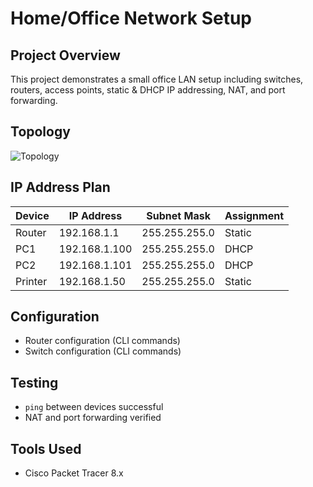 # Home/Office Network Setup

## Project Overview
This project demonstrates a small office LAN setup including switches, routers, access points, static & DHCP IP addressing, NAT, and port forwarding.

## Topology
![Topology](Topology-Diagram.png)

## IP Address Plan
| Device     | IP Address      | Subnet Mask       | Assignment |
|------------|----------------|-----------------|------------|
| Router     | 192.168.1.1    | 255.255.255.0   | Static     |
| PC1        | 192.168.1.100  | 255.255.255.0   | DHCP       |
| PC2        | 192.168.1.101  | 255.255.255.0   | DHCP       |
| Printer    | 192.168.1.50   | 255.255.255.0   | Static     |

## Configuration
- Router configuration (CLI commands)  
- Switch configuration (CLI commands)  

## Testing
- `ping` between devices successful  
- NAT and port forwarding verified  

## Tools Used
- Cisco Packet Tracer 8.x
